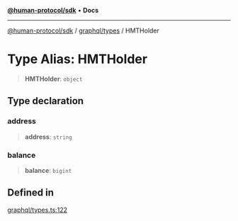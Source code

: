 [**@human-protocol/sdk**](../../../README.md) • **Docs**

***

[@human-protocol/sdk](../../../modules.md) / [graphql/types](../README.md) / HMTHolder

# Type Alias: HMTHolder

> **HMTHolder**: `object`

## Type declaration

### address

> **address**: `string`

### balance

> **balance**: `bigint`

## Defined in

[graphql/types.ts:122](https://github.com/humanprotocol/human-protocol/blob/70b05280cb6fa8b46457684271d61737e32b6cad/packages/sdk/typescript/human-protocol-sdk/src/graphql/types.ts#L122)

